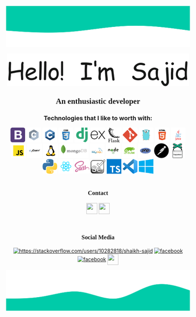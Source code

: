 <img src="https://raw.githubusercontent.com/shaikhsajid1111/shaikhsajid1111/master/upper_wave.svg">
<p align="center">
<img src="https://github.com/shaikhsajid1111/shaikhsajid1111/blob/master/greeting.gif" align="center" >

<h2 align="center" style="font-family: 'Verdana';">An enthusiastic developer</h2>
<p>

</p>

<div>
<center><h3 >Technologies that I like to worth with: </h3></center>
<center>
<img  height="40" src="bootstrap.svg">
<img  height="40" src="C.svg">
<img  height="40" src="Cpp.svg">
<img  height="40" src="css.svg">
<img  height="40" src="django.svg">
<img  height="40" src="express.svg">
<img  height="40" src="flask.svg">
<img  height="40" src="git.svg">
<img  height="40" src="golang.svg">
<img  height="40" src="html.svg">
<img  height="40" src="java.svg">
<img  height="40" src="javascript.svg">
<img  height="40" src="jquery.svg">
<img  height="40" src="linux.svg">
<img  height="40" src="mongodb.svg">
<img  height="40" src="mysql.svg">
<img  height="40" src="node.svg">
<img  height="40" src="opensuse.svg">
<img  height="40" src="php.svg">
<img  height="40" src="postman.svg">
<img  height="40" src="puppeteer.svg">
<img  height="40" src="python.svg">
<img  height="40" src="react.svg">
<img  height="40" src="sass.svg">
<img  height="40" src="selenium.svg">
<img  height="40" src="typescript.svg">
<img  height="40" src="vscode.svg">
<img  height="40" src="windows.svg">
</center>
</div>
<br>
<h3 align="center" style="font-family: 'Ubuntu';"> Contact </h3>
<p align="center">
<!--gmail-->
<a href="mailto:shaikhsajid11112000@gmail.com"><img src="https://upload.wikimedia.org/wikipedia/commons/7/7e/Gmail_icon_%282020%29.svg" align="center" height="30" width="30" /></a>
<!--gmail ends-->
<!--linkedin starts-->
<a href="https://in.linkedin.com/in/shaikhsajid1111"><img src="https://content.linkedin.com/content/dam/me/business/en-us/amp/brand-site/v2/bg/LI-Bug.svg.original.svg" align="center" height="30" width="30" /></a>
<!--linkedin ends-->
</p>
<br>

<h3 align="center" style="font-family: 'Ubuntu';"> Social Media </h3>
<p align="center">
<a href="https://instagram.com/shaikhsajid1111" target="_blank"><img align="center" src="https://upload.wikimedia.org/wikipedia/commons/1/13/CIS-A2K_Instagram_Icon_%28Pink%29.svg" alt="https://stackoverflow.com/users/10282818/shaikh-sajid" height="30" width="30" /></a>
<a href="https://facebook.com/shaikhsajid1111"><img align="center" src="https://upload.wikimedia.org/wikipedia/commons/5/51/Facebook_f_logo_%282019%29.svg" alt="facebook" height="30" width="30"/></a>
<a href="https://twitter.com/shaikhsajid1111"><img align="center" src="https://seeklogo.net/wp-content/uploads/2016/11/twitter-icon-circle-blue-logo-preview.png" alt="facebook" height="30" width="30" /></a>
<a href="https://dev.to/shaikhsajid1111"><img src="https://d2fltix0v2e0sb.cloudfront.net/dev-rainbow.svg" align="center" height="30" width="30" /></a>

</p>

<img src="https://raw.githubusercontent.com/shaikhsajid1111/shaikhsajid1111/master/lower_wave.svg"/>


